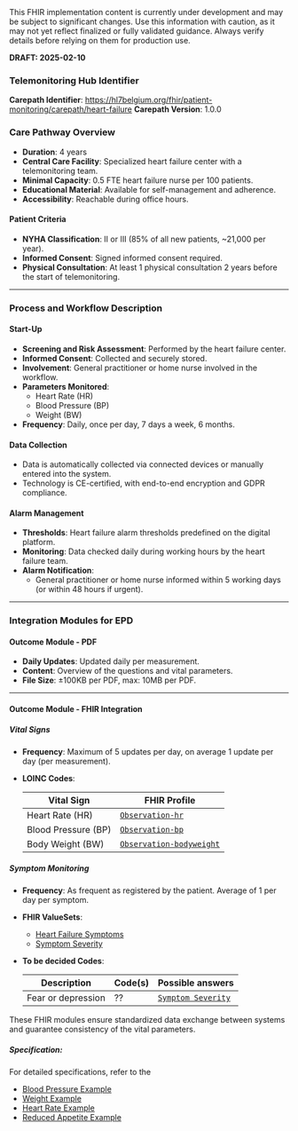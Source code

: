 <div class="stu-note">
This FHIR implementation content is currently under development and may be subject to significant changes. Use this information with caution, as it may not yet reflect finalized or fully validated guidance. Always verify details before relying on them for production use.
</div>

**DRAFT: 2025-02-10**

### Telemonitoring Hub Identifier

**Carepath Identifier**: https://hl7belgium.org/fhir/patient-monitoring/carepath/heart-failure
**Carepath Version**: 1.0.0

### Care Pathway Overview

- **Duration**: 4 years
- **Central Care Facility**: Specialized heart failure center with a telemonitoring team.
- **Minimal Capacity**: 0.5 FTE heart failure nurse per 100 patients.
- **Educational Material**: Available for self-management and adherence.
- **Accessibility**: Reachable during office hours.

#### Patient Criteria

- **NYHA Classification**: II or III (85% of all new patients, ~21,000 per year).
- **Informed Consent**: Signed informed consent required.
- **Physical Consultation**: At least 1 physical consultation 2 years before the start of telemonitoring.

---

### Process and Workflow Description

#### Start-Up

- **Screening and Risk Assessment**: Performed by the heart failure center.
- **Informed Consent**: Collected and securely stored.
- **Involvement**: General practitioner or home nurse involved in the workflow.
- **Parameters Monitored**:
  - Heart Rate (HR)
  - Blood Pressure (BP)
  - Weight (BW)
- **Frequency**: Daily, once per day, 7 days a week, 6 months.

#### Data Collection

- Data is automatically collected via connected devices or manually entered into the system.
- Technology is CE-certified, with end-to-end encryption and GDPR compliance.

#### Alarm Management

- **Thresholds**: Heart failure alarm thresholds predefined on the digital platform.
- **Monitoring**: Data checked daily during working hours by the heart failure team.
- **Alarm Notification**:
  - General practitioner or home nurse informed within 5 working days (or within 48 hours if urgent).

---

### Integration Modules for EPD

#### Outcome Module - PDF

- **Daily Updates**: Updated daily per measurement.
- **Content**: Overview of the questions and vital parameters.
- **File Size**: ±100KB per PDF, max: 10MB per PDF.

---

#### Outcome Module - FHIR Integration

##### Vital Signs

- **Frequency**: Maximum of 5 updates per day, on average 1 update per day (per measurement).
- **LOINC Codes**:
  <div class="table-md"></div>

  | Vital Sign          | FHIR Profile                                                                   |
  | ------------------- | ------------------------------------------------------------------------------ |
  | Heart Rate (HR)     | [`Observation-hr`](http://hl7.org/fhir/StructureDefinition/heart-rate)         |
  | Blood Pressure (BP) | [`Observation-bp`](http://hl7.org/fhir/StructureDefinition/bp)                 |
  | Body Weight (BW)    | [`Observation-bodyweight`](http://hl7.org/fhir/StructureDefinition/bodyweight) |

##### Symptom Monitoring

- **Frequency**: As frequent as registered by the patient. Average of 1 per day per symptom.
- **FHIR ValueSets**:

  - [Heart Failure Symptoms](./ValueSet-heart-failure-symptoms.html)
  - [Symptom Severity](./ValueSet-symptom-severity.html)

- **To be decided Codes**:
  <div class="table-md"></div>

  | Description        | Code(s)                         | Possible answers                                       |
  | ------------------ | ------------------------------- | ------------------------------------------------------ |
  | Fear or depression | <span class="warning">??</span> | [`Symptom Severity`](./ValueSet-symptom-severity.html) |

These FHIR modules ensure standardized data exchange between systems and guarantee consistency of the vital parameters.

##### Specification:

For detailed specifications, refer to the

- [Blood Pressure Example](./Observation-BloodPressureExample.html)
- [Weight Example](./Observation-BodyWeightExample.html)
- [Heart Rate Example](./Observation-HeartRateExample.html)
- [Reduced Appetite Example](./Observation-ReducedAppetiteExample.html)
